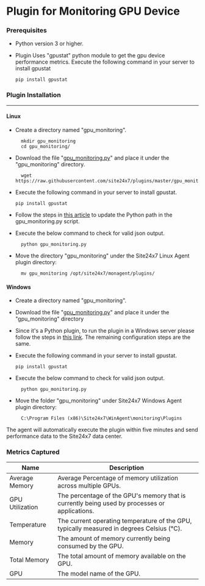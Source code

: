 # Plugin for Monitoring GPU Device

### Prerequisites

- Python version 3 or higher.

- Plugin Uses "gpustat" python module to get the gpu device performance metrics. Execute the following command in your server to install gpustat
	```
	pip install gpustat
	```

### Plugin Installation
---

  
#### Linux

- Create a directory named "gpu_monitoring".

		mkdir gpu_monitoring
  		cd gpu_monitoring/

- Download the file "[gpu_monitoring.py](https://github.com/site24x7/plugins/blob/master/gpu_monitoring/gpu_monitoring.py)" and place it under the "gpu_monitoring" directory.
  
		wget https://raw.githubusercontent.com/site24x7/plugins/master/gpu_monitoring/gpu_monitoring.py

- Execute the following command in your server to install gpustat.
	```
	pip install gpustat
	```

- Follow the steps in [this article](https://support.site24x7.com/portal/en/kb/articles/updating-python-path-in-a-plugin-script-for-linux-servers) to update the Python path in the gpu_monitoring.py script.

- Execute the below command to check for valid json output.

		python gpu_monitoring.py
  
- Move the directory "gpu_monitoring" under the Site24x7 Linux Agent plugin directory: 

		mv gpu_monitoring /opt/site24x7/monagent/plugins/


#### Windows
  
- Create a directory named "gpu_monitoring".

- Download the file "[gpu_monitoring.py](https://github.com/site24x7/plugins/blob/master/gpu_monitoring/gpu_monitoring.py)" and place it under the "gpu_monitoring" directory

- Since it's a Python plugin, to run the plugin in a Windows server please follow the steps in [this link](https://support.site24x7.com/portal/en/kb/articles/run-python-plugin-scripts-in-windows-servers). The remaining configuration steps are the same.

- Execute the following command in your server to install gpustat.
	```
	pip install gpustat
	```
 
- Execute the below command to check for valid json output.

		python gpu_monitoring.py

- Move the folder "gpu_monitoring" under Site24x7 Windows Agent plugin directory: 

		C:\Program Files (x86)\Site24x7\WinAgent\monitoring\Plugins
	
The agent will automatically execute the plugin within five minutes and send performance data to the Site24x7 data center.

### Metrics Captured
Name		            	| Description
---         		   	|   ---
Average Memory   | Average Percentage of memory utilization across multiple GPUs.
GPU Utilization   | The percentage of the GPU's memory that is currently being used by processes or applications.
Temperature  | The current operating temperature of the GPU, typically measured in degrees Celsius (°C).
Memory   | The amount of memory currently being consumed by the GPU.
Total Memory   | The total amount of memory available on the GPU.
GPU   | The model name of the GPU.
